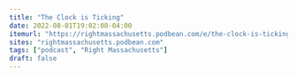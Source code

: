 ```yaml
---
title: "The Clock is Ticking"
date: 2022-08-01T19:02:08-04:00
itemurl: "https://rightmassachusetts.podbean.com/e/the-clock-is-ticking/"
sites: "rightmassachusetts.podbean.com"
tags: ["podcast", "Right Massachusetts"]
draft: false
---
```


